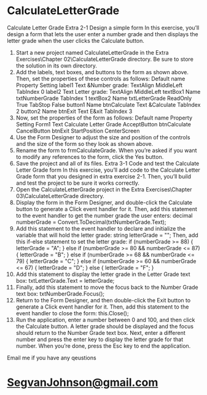 # CalculateLetterGrade
Calculate Letter Grade
Extra 2-1	Design a simple form
In this exercise, you’ll design a form that lets the user enter a number grade and then displays the letter grade when the user clicks the Calculate button. 
 
1.	Start a new project named CalculateLetterGrade in the Extra Exercises\Chapter 02\CalculateLetterGrade directory. Be sure to store the solution in its own directory.
2.	Add the labels, text boxes, and buttons to the form as shown above. Then, set the properties of these controls as follows:
Default name	Property	Setting
label1	Text	&Number grade:
TextAlign	MiddleLeft
TabIndex	0
label2	Text	Letter grade:
TextAlign	MiddleLeft
textBox1	Name	txtNumberGrade
TabIndex	1
textBox2	Name	txtLetterGrade
ReadOnly	True
TabStop	False
button1	Name	btnCalculate 
Text	&Calculate
TabIndex	2
button2	Name	btnExit
Text	E&xit
TabIndex	3
3.	Now, set the properties of the form as follows:
Default name	Property	Setting
Form1	Text	Calculate Letter Grade
AcceptButton	btnCalculate
CancelButton	btnExit
StartPosition	CenterScreen
4.	Use the Form Designer to adjust the size and position of the controls and the size of the form so they look as shown above.
5.	Rename the form to frmCalculateGrade. When you’re asked if you want to modify any references to the form, click the Yes button.
6.	Save the project and all of its files.
Extra 3-1	Code and test the Calculate Letter Grade form
In this exercise, you’ll add code to the Calculate Letter Grade form that you designed in extra exercise 2-1. Then, you’ll build and test the project to be sure it works correctly.
1.	Open the CalculateLetterGrade project in the Extra Exercises\Chapter 03\CalculateLetterGrade directory.
2.	Display the form in the Form Designer, and double-click the Calculate button to generate a Click event handler for it. Then, add this statement to the event handler to get the number grade the user enters:
decimal numberGrade = Convert.ToDecimal(txtNumberGrade.Text);
3.	Add this statement to the event handler to declare and initialize the variable that will hold the letter grade:
string letterGrade = "";
Then, add this if-else statement to set the letter grade:
if (numberGrade >= 88)
{
    letterGrade = "A";
}
else if (numberGrade >= 80 && numberGrade <= 87)
{
    letterGrade = "B";
}
else if (numberGrade >= 68 && numberGrade <= 79)
{
    letterGrade = "C";
}
else if (numberGrade >= 60 && numberGrade <= 67)
{
    letterGrade = "D";
}
else
{
    letterGrade = "F";
}
4.	Add this statement to display the letter grade in the Letter Grade text box:
txtLetterGrade.Text = letterGrade;
5.	Finally, add this statement to move the focus back to the Number Grade text box:
txtNumberGrade.Focus();
6.	Return to the Form Designer, and then double-click the Exit button to generate a Click event handler for it. Then, add this statement to the event handler to close the form:
this.Close();
7.	Run the application, enter a number between 0 and 100, and then click the Calculate button. A letter grade should be displayed and the focus should return to the Number Grade text box. Next, enter a different number and press the enter key to display the letter grade for that number. When you’re done, press the Esc key to end the application.

 Email me if you have any qeustions 
# SegvanJohnson@gmail.com
